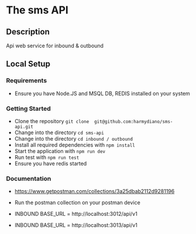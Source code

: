 # The sms API

## Description
Api web service for inbound & outbound

## Local Setup

### Requirements

- Ensure you have Node.JS and MSQL DB, REDIS installed on your system

### Getting Started
- Clone the repository `git clone  git@github.com:harmydiano/sms-api.git`
- Change into the directory `cd sms-api`
- Change into the directory `cd inbound / outbound`
- Install all required dependencies with `npm install`
- Start the application with `npm run dev`
- Run test with `npm run test`
- Ensure you have redis started

### Documentation
- https://www.getpostman.com/collections/3a25dbab2112d9281196

- Run the postman collection on your postman device
- INBOUND BASE_URL = http://localhost:3012/api/v1
- INBOUND BASE_URL = http://localhost:3013/api/v1
